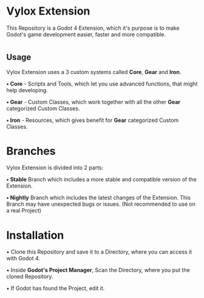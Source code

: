 # Vylox Extension

This Repository is a Godot 4 Extension, which it's purpose is to make Godot's game development easier, faster and more compatible.
#
## Usage
Vylox Extension uses a 3 custom systems called **Core**, **Gear** and **Iron**.

**• Core** - Scripts and Tools, which let you use advanced functions, that might help developing.

**• Gear** - Custom Classes, which work together with all the other **Gear** categorized Custom Classes.

**• Iron** - Resources, which gives benefit for **Gear** categorized Custom Classes.

# Branches
Vylox Extension is divided into 2 parts:

**• Stable** Branch which includes a more stable and compatible version of the Extension.

**• Nightly** Branch which includes the latest changes of the Extension. This Branch may have unexpected bugs or issues. (Not recommended to use on a real Project)

# Installation
• Clone this Repository and save it to a Directory, where you can access it with Godot 4.

• Inside **Godot's Project Manager**, Scan the Directory, where you put the cloned Repository.

• If Godot has found the Project, edit it.

